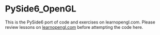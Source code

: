 # PySide6_OpenGL
This is the PySide6 port of code and exercises on learnopengl.com. Please review lessons on [learnopengl.com](https://learnopengl.com/) before attempting the code here.
